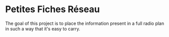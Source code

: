 # Petites Fiches Réseau
The goal of this project is to place the information present in a full radio
plan in such a way that it's easy to carry.
